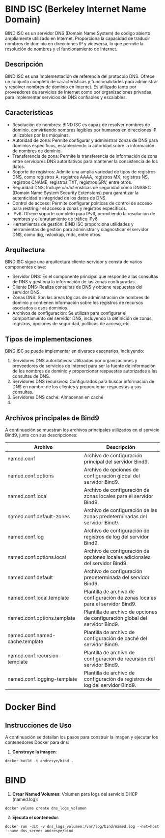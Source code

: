 # BIND ISC (Berkeley Internet Name Domain)

BIND ISC es un servidor DNS (Domain Name System) de código abierto ampliamente utilizado en Internet. Proporciona la capacidad de traducir nombres de dominio en direcciones IP y viceversa, lo que permite la resolución de nombres y el funcionamiento de Internet.

## Descripción

BIND ISC es una implementación de referencia del protocolo DNS. Ofrece un conjunto completo de características y funcionalidades para administrar y resolver nombres de dominio en Internet. Es utilizado tanto por proveedores de servicios de Internet como por organizaciones privadas para implementar servicios de DNS confiables y escalables.

## Características

- Resolución de nombres: BIND ISC es capaz de resolver nombres de dominio, convirtiendo nombres legibles por humanos en direcciones IP utilizables por las máquinas.
- Autoridad de zona: Permite configurar y administrar zonas de DNS para dominios específicos, estableciendo la autoridad sobre la información de nombres de dominio.
- Transferencia de zona: Permite la transferencia de información de zona entre servidores DNS autoritativos para mantener la consistencia de los datos.
- Soporte de registros: Admite una amplia variedad de tipos de registros DNS, como registros A, registros AAAA, registros MX, registros NS, registros CNAME, registros TXT, registros SRV, entre otros.
- Seguridad DNS: Incluye características de seguridad como DNSSEC (Domain Name System Security Extensions) para garantizar la autenticidad e integridad de los datos de DNS.
- Control de acceso: Permite configurar políticas de control de acceso para restringir el acceso a zonas y registros específicos.
- IPv6: Ofrece soporte completo para IPv6, permitiendo la resolución de nombres y el enrutamiento de tráfico IPv6.
- Herramientas de gestión: BIND ISC proporciona utilidades y herramientas de gestión para administrar y diagnosticar el servidor DNS, como dig, nslookup, rndc, entre otros.

## Arquitectura

BIND ISC sigue una arquitectura cliente-servidor y consta de varios componentes clave:

- Servidor DNS: Es el componente principal que responde a las consultas de DNS y gestiona la información de las zonas configuradas.
- Cliente DNS: Realiza consultas de DNS y obtiene respuestas del servidor DNS.
- Zonas DNS: Son las áreas lógicas de administración de nombres de dominio y contienen información sobre los registros de recursos asociados a esos dominios.
- Archivos de configuración: Se utilizan para configurar el comportamiento del servidor DNS, incluyendo la definición de zonas, registros, opciones de seguridad, políticas de acceso, etc.

## Tipos de implementaciones

BIND ISC se puede implementar en diversos escenarios, incluyendo:

1. Servidores DNS autoritativos: Utilizados por organizaciones y proveedores de servicios de Internet para ser la fuente de información de los nombres de dominio y proporcionar respuestas autorizadas a las consultas de DNS.
2. Servidores DNS recursivos: Configurados para buscar información de DNS en nombre de los clientes y proporcionar respuestas a sus consultas.
3. Servidores DNS caché: Almacenan en caché
4. 
## Archivos principales de Bind9

A continuación se muestran los archivos principales utilizados en el servicio Bind9, junto con sus descripciones:

| Archivo        | Descripción                                           |
| -------------- | ----------------------------------------------------- |
| named.conf     | Archivo de configuración principal del servidor Bind9. |
| named.conf.options   | Archivo de opciones de configuración global del servidor Bind9. |
| named.conf.local  | Archivo de configuración de zonas locales para el servidor Bind9. |
| named.conf.default-zones | Archivo de configuración de las zonas predeterminadas del servidor Bind9. |
| named.conf.log | Archivo de configuración de registros de log del servidor Bind9. |
| named.conf.options.local | Archivo de configuración de opciones locales adicionales del servidor Bind9. |
| named.conf.default | Archivo de configuración predeterminada del servidor Bind9. |
| named.conf.local.template | Plantilla de archivo de configuración de zonas locales para el servidor Bind9. |
| named.conf.options.template | Plantilla de archivo de opciones de configuración global del servidor Bind9. |
| named.conf.named-cache.template | Plantilla de archivo de configuración de caché del servidor Bind9. |
| named.conf.recursion-template | Plantilla de archivo de configuración de recursión del servidor Bind9. |
| named.conf.logging-template | Plantilla de archivo de configuración de registros de log del servidor Bind9. |

# Docker Bind

## Instrucciones de Uso

A continuación se detallan los pasos para construir la imagen y ejecutar los contenedores Docker para dns:
1. **Construye la imagen**:
```shell
docker build -t andresye/bind .
```
# BIND
1. **Crear Named Volumes**:
Volumen para logs del servicio DHCP (named.log):
 ```shell
docker volume create dns_logs_volumen
```
2. **Ejecuta el contenedor**:
```shell
docker run -dit -v dns_logs_volumen:/var/log/bind/named.log --net=host --name dns_server andresye/bind
```
